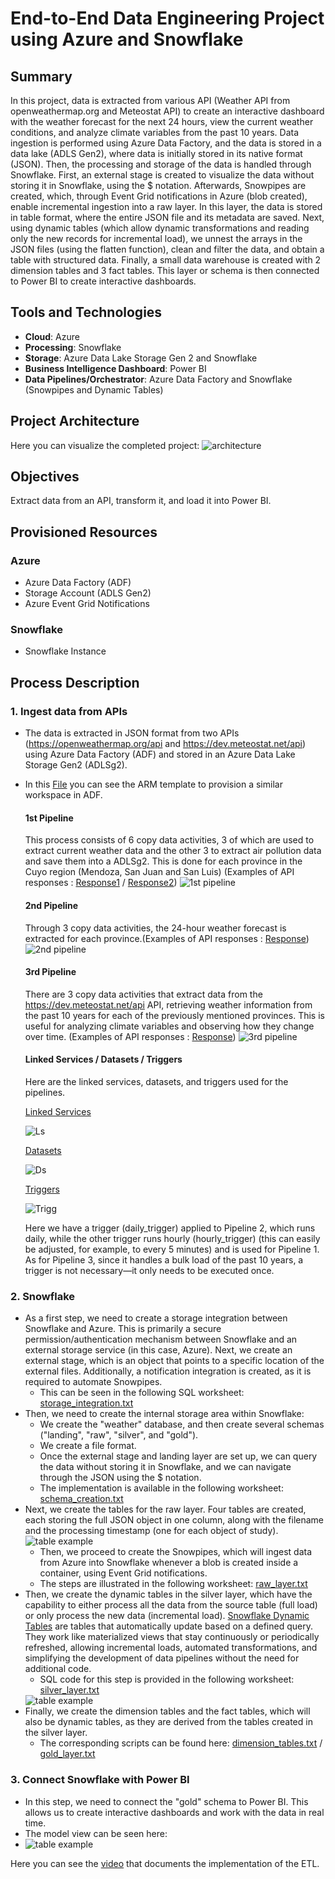 # End-to-End Data Engineering Project using Azure and Snowflake

## Summary
In this project, data is extracted from various API (Weather API from openweathermap.org and Meteostat API) to create an interactive dashboard with the weather forecast for the next 24 hours, view the current weather conditions, and analyze climate variables from the past 10 years. Data ingestion is performed using Azure Data Factory, and the data is stored in a data lake (ADLS Gen2), where data is initially stored in its native format (JSON). Then, the processing and storage of the data is handled through Snowflake. First, an external stage is created to visualize the data without storing it in Snowflake, using the $ notation. Afterwards, Snowpipes are created, which, through Event Grid notifications in Azure (blob created), enable incremental ingestion into a raw layer. In this layer, the data is stored in table format, where the entire JSON file and its metadata are saved. Next, using dynamic tables (which allow dynamic transformations and reading only the new records for incremental load), we unnest the arrays in the JSON files (using the flatten function), clean and filter the data, and obtain a table with structured data. Finally, a small data warehouse is created with 2 dimension tables and 3 fact tables. This layer or schema is then connected to Power BI to create interactive dashboards.

## Tools and Technologies
- **Cloud**: Azure
- **Processing**: Snowflake
- **Storage**: Azure Data Lake Storage Gen 2 and Snowflake
- **Business Intelligence Dashboard**: Power BI
- **Data Pipelines/Orchestrator**: Azure Data Factory and Snowflake (Snowpipes and Dynamic Tables)

## Project Architecture
Here you can visualize the completed project:
<img src="https://i.imgur.com/NBxyEbc.png" alt="architecture">

## Objectives
Extract data from an API, transform it, and load it into Power BI.

## Provisioned Resources
  ### Azure
   - Azure Data Factory (ADF)
   - Storage Account (ADLS Gen2)
   - Azure Event Grid Notifications
  ### Snowflake
   - Snowflake Instance

## Process Description

### 1. Ingest data from APIs
- The data is extracted in JSON format from two APIs (https://openweathermap.org/api and https://dev.meteostat.net/api) using Azure Data Factory (ADF) and stored in an Azure    Data Lake Storage Gen2 (ADLSg2).
- In this [File](ADF/arm_template.zip) you can see the ARM template to provision a similar workspace in ADF.

  #### 1st Pipeline
    This process consists of 6 copy data activities, 3 of which are used to extract current weather data and the other 3 to extract air pollution data and save them into a ADLSg2.
    This is done for each province in the Cuyo region (Mendoza, San Juan and San Luis) (Examples of API responses : [Response1](ADF/Response-APIs-json/weather.json) / [Response2](ADF/Response-APIs-json/air-pollution.json))
    <img src="https://i.imgur.com/UzHY0bg.png" alt="1st pipeline">
    
  #### 2nd Pipeline
    Through 3 copy data activities, the 24-hour weather forecast is extracted for each province.(Examples of API responses : [Response](ADF/Response-APIs-json/forecast.json))
    <img src="https://i.imgur.com/O9CEDAJ.png" alt="2nd pipeline">

  #### 3rd Pipeline
    There are 3 copy data activities that extract data from the https://dev.meteostat.net/api API, retrieving weather information from the past 10 years for each of the previously mentioned provinces. This is useful for analyzing climate variables and observing how they change over time. (Examples of API responses : [Response](ADF/Response-APIs-json/daily-weather.json))
  <img src="https://i.imgur.com/MaWSYt7.png" alt="3rd pipeline">

  #### Linked Services / Datasets / Triggers
    Here are the linked services, datasets, and triggers used for the pipelines.

    [Linked Services](ADF/Linked_Services)
  
    <img src="https://i.imgur.com/0HDfmV6.png" alt="Ls">

    [Datasets](ADF/Datasets)
      
    <img src="https://i.imgur.com/2dJALwo.png" alt="Ds">

     [Triggers](ADF/Triggers)    
  
    <img src="https://i.imgur.com/osP9mQU.png" alt="Trigg">

    Here we have a trigger (daily_trigger) applied to Pipeline 2, which runs daily, while the other trigger runs hourly (hourly_trigger) (this can easily be adjusted, for example, to every 5 minutes) and is used for Pipeline 1. As for Pipeline 3, since it handles a bulk load of the past 10 years, a trigger is not necessary—it only needs to be executed once.
    

### 2. Snowflake
  - As a first step, we need to create a storage integration between Snowflake and Azure. This is primarily a secure permission/authentication mechanism between Snowflake and an external storage service (in this case, Azure). Next, we create an external stage, which is an object that points to a specific location of the external files. Additionally, a notification integration is created, as it is required to automate Snowpipes.
    - This can be seen in the following SQL worksheet: [storage_integration.txt](Snowflake/Worksheets/storage_integration.txt)
  - Then, we need to create the internal storage area within Snowflake:
    - We create the "weather" database, and then create several schemas ("landing", "raw", "silver", and "gold").
    - We create a file format. 
    - Once the external stage and landing layer are set up, we can query the data without storing it in Snowflake, and we can navigate through the JSON using the $ notation.
    - The implementation is available in the following worksheet: [schema_creation.txt](Snowflake/Worksheets/schema_creation.txt)
  - Next, we create the tables for the raw layer. Four tables are created, each storing the full JSON object in one column, along with the filename and the processing timestamp (one for each object of study).
    <img src="https://i.imgur.com/tqXEKJ2.png" alt="table example">
    - Then, we proceed to create the Snowpipes, which will ingest data from Azure into Snowflake whenever a blob is created inside a container, using Event Grid notifications.
    - The steps are illustrated in the following worksheet: [raw_layer.txt](Snowflake/Worksheets/raw_layer.txt)
  - Then, we create the dynamic tables in the silver layer, which have the capability to either process all the data from the source table (full load) or only process the new data (incremental load). [Snowflake Dynamic Tables](https://docs.snowflake.com/en/user-guide/dynamic-tables-intro)  are tables that automatically update based on a defined query. They work like materialized views that stay continuously or periodically refreshed, allowing incremental loads, automated transformations, and simplifying the development of data pipelines without the need for additional code.
    - SQL code for this step is provided in the following worksheet: [silver_layer.txt](Snowflake/Worksheets/silver_layer.txt)
    <img src="https://i.imgur.com/aIY5myU.png" alt="table example">
  - Finally, we create the dimension tables and the fact tables, which will also be dynamic tables, as they are derived from the tables created in the silver layer.
    - The corresponding scripts can be found here: [dimension_tables.txt](Snowflake/Worksheets/dimension_tables.txt) / [gold_layer.txt](Snowflake/Worksheets/gold_layer.txt)

### 3. Connect Snowflake with Power BI
- In this step, we need to connect the "gold" schema to Power BI. This allows us to create interactive dashboards and work with the data in real time.
 - The model view can be seen here:
  - <img src="https://i.imgur.com/i5i5nGG.png" alt="table example">
 

Here you can see the [video](https://drive.google.com/file/d/1g6jlUvcwRXHP9ZWVMlkXtklbWZ4iJ9AJ/view?usp=sharing) that documents the implementation of the ETL.



 

 

 


 

